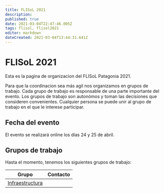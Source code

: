 ```yaml
---
title: FLISoL 2021
description: 
published: true
date: 2021-03-04T22:47:46.005Z
tags: flisol, flisol2021
editor: markdown
dateCreated: 2021-03-04T13:44:31.641Z
---
```


# FLISoL 2021

Esta es la pagina de organizacion del FLISoL Patagonia 2021. 

Para que la coordinacion sea más agil nos organizamos en grupos de trabajo. Cada grupo de trabajo es responsable de una parte importante del evento. Los grupos de trabajo son autonómos y toman las decisiones que consideren convenientes. Cualquier persona se puede unir al grupo de trabajo en el que le interese participar.

## Fecha del evento

El evento se realizará online los días 24 y 25 de abril.

## Grupos de trabajo

Hasta el momento, tenemos los siguientes grupos de trabajo:

| Grupo | Contacto
|-------|---------
| [Infraestructura](/flisol2021/infra) |
